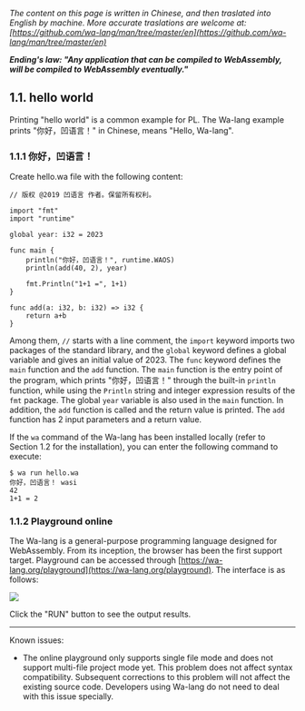 *The content on this page is written in Chinese, and then traslated into English by machine. More accurate traslations are welcome at: [https://github.com/wa-lang/man/tree/master/en](https://github.com/wa-lang/man/tree/master/en)*

***Ending's law: "Any application that can be compiled to WebAssembly, will be compiled to WebAssembly eventually."***

## 1.1. hello world

Printing "hello world" is a common example for PL. The Wa-lang example prints "你好，凹语言！" in Chinese, means "Hello, Wa-lang".

### 1.1.1 你好，凹语言！

Create hello.wa file with the following content:

```wa
// 版权 @2019 凹语言 作者。保留所有权利。

import "fmt"
import "runtime"

global year: i32 = 2023

func main {
    println("你好，凹语言！", runtime.WAOS)
    println(add(40, 2), year)

    fmt.Println("1+1 =", 1+1)
}

func add(a: i32, b: i32) => i32 {
    return a+b
}
```

Among them, `//` starts with a line comment, the `import` keyword imports two packages of the standard library, and the `global` keyword defines a global variable and gives an initial value of 2023. The `func` keyword defines the `main` function and the `add` function. The `main` function is the entry point of the program, which prints "你好，凹语言！" through the built-in `println` function, while using the `Println` string and integer expression results of the `fmt` package. The global `year` variable is also used in the `main` function. In addition, the `add` function is called and the return value is printed. The `add` function has 2 input parameters and a return value.

If the `wa` command of the Wa-lang has been installed locally (refer to Section 1.2 for the installation), you can enter the following command to execute:

```
$ wa run hello.wa 
你好，凹语言！ wasi
42
1+1 = 2
```

### 1.1.2 Playground online

The Wa-lang is a general-purpose programming language designed for WebAssembly. From its inception, the browser has been the first support target. Playground can be accessed through [https://wa-lang.org/playground](https://wa-lang.org/playground). The interface is as follows:

![](./images/playground-01.png)

Click the "RUN" button to see the output results.

---

Known issues:
- The online playground only supports single file mode and does not support multi-file project mode yet. This problem does not affect syntax compatibility. Subsequent corrections to this problem will not affect the existing source code. Developers using Wa-lang do not need to deal with this issue specially.
